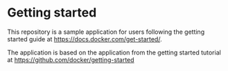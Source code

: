 # Getting started
<!---->
This repository is a sample application for users following the getting started guide at https://docs.docker.com/get-started/.
<!---->
The application is based on the application from the getting started tutorial at https://github.com/docker/getting-started

